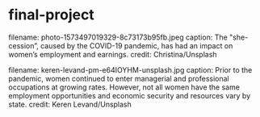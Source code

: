 # final-project

filename: photo-1573497019329-8c73173b95fb.jpeg
caption: The "she-cession”, caused by the COVID-19 pandemic, has had an impact on women’s employment and earnings.
credit: Christina/Unsplash

filename: keren-levand-pm-e64IOYHM-unsplash.jpg
caption: Prior to the pandemic, women continued to enter managerial and professional occupations at growing rates. However, not all women have the same employment opportunities and economic security and resources vary by state.
credit: Keren Levand/Unsplash
